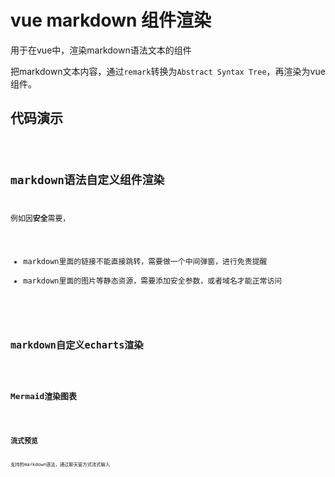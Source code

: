 # vue markdown 组件渲染

用于在vue中，渲染markdown语法文本的组件

把markdown文本内容，通过`remark`转换为`Abstract Syntax Tree`，再渲染为vue组件。

## 代码演示

<code src="./demos/HelloWorld.vue" />

## markdown语法自定义组件渲染

例如因**安全**需要，

- markdown里面的链接不能直接跳转，需要做一个中间弹窗，进行免责提醒
- markdown里面的图片等静态资源，需要添加安全参数，或者域名才能正常访问

<code src="./demos/CustomLink.vue" />

## markdown自定义echarts渲染

<code
  src="./demos/Echarts.vue"
  markdown="./demos/echarts.md"
  showCode="EchartsTest.vue"
/>

## Mermaid渲染图表

<code
  src="./demos/Mermaid.vue"
  markdown="./demos/mermaid.md"
/>

## 流式预览

支持的markdown语法，通过聊天窗方式流式输入

<code src="./demos/Stream.vue" markdown="./demos/base.md" />
